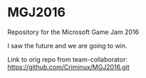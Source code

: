 # MGJ2016
Repository for the Microsoft Game Jam 2016

I saw the future and we are going to win.


Link to orig repo from team-collaborator:
https://github.com/Criminux/MGJ2016.git
